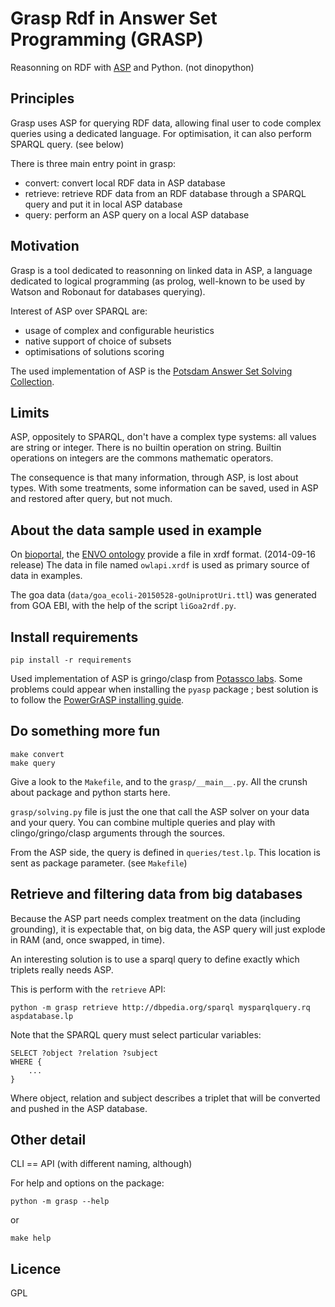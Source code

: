 # Grasp Rdf in Answer Set Programming (GRASP)
Reasonning on RDF with [ASP](https://en.wikipedia.org/wiki/Answer_set_programming) and Python. (not dinopython)


## Principles
Grasp uses ASP for querying RDF data, allowing final user to code complex queries using a dedicated language.
For optimisation, it can also perform SPARQL query.  (see below)

There is three main entry point in grasp:
- convert: convert local RDF data in ASP database
- retrieve: retrieve RDF data from an RDF database through a SPARQL query and put it in local ASP database
- query: perform an ASP query on a local ASP database


## Motivation
Grasp is a tool dedicated to reasonning on linked data in ASP, a language dedicated to logical programming
(as prolog, well-known to be used by Watson and Robonaut for databases querying).

Interest of ASP over SPARQL are:
- usage of complex and configurable heuristics
- native support of choice of subsets
- optimisations of solutions scoring

The used implementation of ASP is the [Potsdam Answer Set Solving Collection](http://potassco.sourceforge.net/index.html).

## Limits
ASP, oppositely to SPARQL, don't have a complex type systems: all values are string or integer.
There is no builtin operation on string.
Builtin operations on integers are the commons mathematic operators.

The consequence is that many information, through ASP, is lost about types.
With some treatments, some information can be saved, used in ASP and restored after query, but not much.


## About the data sample used in example
On [bioportal](http://bioportal.bioontology.org), the [ENVO ontology](http://bioportal.bioontology.org/ontologies/ENVO) provide a file in xrdf format. (2014-09-16 release)
The data in file named `owlapi.xrdf` is used as primary source of data in examples.

The goa data (`data/goa_ecoli-20150528-goUniprotUri.ttl`) was generated from GOA EBI, with the help of the script `liGoa2rdf.py`.


## Install requirements

    pip install -r requirements

Used implementation of ASP is gringo/clasp from [Potassco labs](http://potassco.sourceforge.net/).
Some problems could appear when installing the `pyasp` package ; best solution is to follow the [PowerGrASP installing guide](https://github.com/Aluriak/PowerGrASP/blob/master/README.mkd#installation--requirements).


## Do something more fun

    make convert
    make query

Give a look to the `Makefile`, and to the `grasp/__main__.py`.
All the crunsh about package and python starts here.

`grasp/solving.py` file is just the one that call the ASP solver on your data and your query.
You can combine multiple queries and play with clingo/gringo/clasp arguments through the sources.

From the ASP side, the query is defined in `queries/test.lp`. This location is sent as package parameter. (see `Makefile`)


## Retrieve and filtering data from big databases
Because the ASP part needs complex treatment on the data (including grounding), it is expectable that, on big data,
the ASP query will just explode in RAM (and, once swapped, in time).

An interesting solution is to use a sparql query to define exactly which triplets really needs ASP.

This is perform with the `retrieve` API:

    python -m grasp retrieve http://dbpedia.org/sparql mysparqlquery.rq aspdatabase.lp

Note that the SPARQL query must select particular variables:

    SELECT ?object ?relation ?subject
    WHERE {
        ...
    }

Where object, relation and subject describes a triplet that will be converted and pushed in the ASP database.


## Other detail
CLI == API (with different naming, although)

For help and options on the package:

    python -m grasp --help

or

    make help


## Licence
GPL
